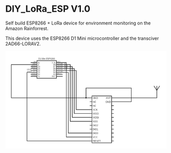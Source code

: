 # DIY_LoRa_ESP V1.0
Self build ESP8266 + LoRa device for environment monitoring on the Amazon Rainforrest.


This device uses the ESP8266 D1 Mini microcontroller and the transciver 2AD66-LORAV2.

![Diagrama do Circuito](./img/circuitR1.png)